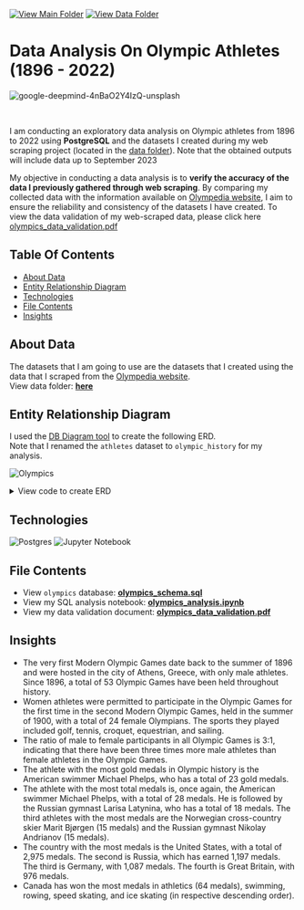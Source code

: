 [![View Main Folder](https://img.shields.io/badge/View-Main_Folder-14BB95.svg?logo=GitHub)](https://github.com/chanronnie/Olympics/tree/main)
[![View Data Folder](https://img.shields.io/badge/View-Data_Folder-EE8E1A.svg?logo=GitHub)](https://github.com/chanronnie/Olympics/tree/main/data)

# Data Analysis On Olympic Athletes (1896 - 2022)
![google-deepmind-4nBaO2Y4IzQ-unsplash](https://github.com/chanronnie/Olympics/assets/121308347/d3562af4-c1ed-424b-a526-254efb917446)

<br>

 I am conducting an exploratory data analysis on Olympic athletes from 1896 to 2022 using **PostgreSQL** and the datasets I created during my web scraping project (located in the [data folder](https://github.com/chanronnie/Olympics/tree/main/data)). Note that the obtained outputs will include data up to September 2023


My objective in conducting a data analysis is to **verify the accuracy of the data I previously gathered through web scraping**. By comparing my collected data with the information available on [Olympedia website](https://www.olympedia.org), I aim to ensure the reliability and consistency of the datasets I have created. To view the data validation of my web-scraped data, please click here [olympics_data_validation.pdf
](https://github.com/chanronnie/Olympics/blob/main/analysis/olympics_data_validation.pdf)

## Table Of Contents
* [About Data](#about-data)
* [Entity Relationship Diagram](#entity-relationship-diagram)
* [Technologies](#technologies)
* [File Contents](#file-contents)
* [Insights](#insights)

## About Data
The datasets that I am going to use are the datasets that I created using the data that I scraped from the [Olympedia website](https://www.olympedia.org).\
View data folder: **[here](https://github.com/chanronnie/Olympics/tree/main/data)**

## Entity Relationship Diagram
I used the [DB Diagram tool](https://dbdiagram.io/home) to create the following ERD.\
Note that I renamed the `athletes` dataset to `olympic_history` for my analysis.

![Olympics](https://github.com/chanronnie/Olympics/assets/121308347/05063af5-2187-48da-b5e2-1fd2453c23c9)


<details>
<summary>View code to create ERD</summary>
  
Here is the code that I used for creating the ERD for the `Olympics` datasets on DB Diagram tool.

```markdown
TABLE olympic_history
{
	id INTEGER
	name VARCHAR
	gender VARCHAR
	born VARCHAR
	died VARCHAR
	height VARCHAR
	weight VARCHAR
	team VARCHAR
	game VARCHAR
	noc VARCHAR
	sport VARCHAR
	event VARCHAR
	medal VARCHAR
}

TABLE athletes_roles
{
	id INTEGER
	name VARCHAR
	roles VARCHAR
}

TABLE host_cities
{
	year INTEGER
	season VARCHAR
	game VARCHAR
	host_city VARCHAR
}

TABLE noc_countries
{
	noc VARCHAR
	country VARCHAR
}

// Establish relationships between datasets
REF: olympic_history.id > athletes_roles.id
REF: olympic_history.game > host_cities.game
REF: olympic_history.noc > noc_countries.noc
```

</details>

## Technologies
![Postgres](https://img.shields.io/badge/postgres-%23316192.svg?style=for-the-badge&logo=postgresql&logoColor=white)
![Jupyter Notebook](https://img.shields.io/badge/jupyter-F07108.svg?style=for-the-badge&logo=jupyter&logoColor=white)

## File Contents
- View `olympics` database: **[olympics_schema.sql](https://github.com/chanronnie/Olympics/blob/main/analysis/olympics_schema.sql)**
- View my SQL analysis notebook: **[olympics_analysis.ipynb](https://github.com/chanronnie/Olympics/blob/main/analysis/olympics_analysis.ipynb)**
- View my data validation document: **[olympics_data_validation.pdf](https://github.com/chanronnie/Olympics/blob/main/analysis/olympics_data_validation.pdf)**


## Insights
- The very first Modern Olympic Games date back to the summer of 1896 and were hosted in the city of Athens, Greece, with only male athletes. Since 1896, a total of 53 Olympic Games have been held throughout history.
- Women athletes were permitted to participate in the Olympic Games for the first time in the second Modern Olympic Games, held in the summer of 1900, with a total of 24 female Olympians. The sports they played included golf, tennis, croquet, equestrian, and sailing.
- The ratio of male to female participants in all Olympic Games is 3:1, indicating that there have been three times more male athletes than female athletes in the Olympic Games.
- The athlete with the most gold medals in Olympic history is the American swimmer Michael Phelps, who has a total of 23 gold medals.
- The athlete with the most total medals is, once again, the American swimmer Michael Phelps, with a total of 28 medals. He is followed by the Russian gymnast Larisa Latynina, who has a total of 18 medals. The third athletes with the most medals are the Norwegian cross-country skier Marit Bjørgen (15 medals) and the Russian gymnast Nikolay Andrianov (15 medals).
- The country with the most medals is the United States, with a total of 2,975 medals. The second is Russia, which has earned 1,197 medals. The third is Germany, with 1,087 medals. The fourth is Great Britain, with 976 medals.
- Canada has won the most medals in athletics (64 medals), swimming, rowing, speed skating, and ice skating (in respective descending order).
